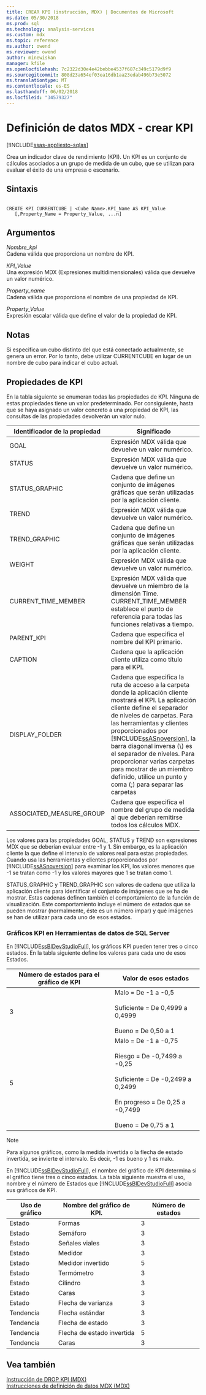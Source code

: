 ```yaml
---
title: CREAR KPI (instrucción, MDX) | Documentos de Microsoft
ms.date: 05/30/2018
ms.prod: sql
ms.technology: analysis-services
ms.custom: mdx
ms.topic: reference
ms.author: owend
ms.reviewer: owend
author: minewiskan
manager: kfile
ms.openlocfilehash: 7c2322d30e4e42bebbe4537f687c349c5179d9f9
ms.sourcegitcommit: 808d23a654ef03ea16db1aa23edab496b73e5072
ms.translationtype: MT
ms.contentlocale: es-ES
ms.lasthandoff: 06/02/2018
ms.locfileid: "34579327"
---
```

# <a name="mdx-data-definition---create-kpi"></a>Definición de datos MDX - crear KPI
[!INCLUDE[ssas-appliesto-sqlas](../includes/ssas-appliesto-sqlas.md)]

  Crea un indicador clave de rendimiento (KPI). Un KPI es un conjunto de cálculos asociados a un grupo de medida de un cubo, que se utilizan para evaluar el éxito de una empresa o escenario.  
  
## <a name="syntax"></a>Sintaxis  
  
```  
  
CREATE KPI CURRENTCUBE | <Cube Name>.KPI_Name AS KPI_Value  
   [,Property_Name = Property_Value, ...n]  
```  
  
## <a name="arguments"></a>Argumentos  
 *Nombre_kpi*  
 Cadena válida que proporciona un nombre de KPI.  
  
 *KPI_Value*  
 Una expresión MDX (Expresiones multidimensionales) válida que devuelve un valor numérico.  
  
 *Property_name*  
 Cadena válida que proporciona el nombre de una propiedad de KPI.  
  
 *Property_Value*  
 Expresión escalar válida que define el valor de la propiedad de KPI.  
  
## <a name="remarks"></a>Notas  
 Si especifica un cubo distinto del que está conectado actualmente, se genera un error. Por lo tanto, debe utilizar CURRENTCUBE en lugar de un nombre de cubo para indicar el cubo actual.  
  
## <a name="kpi-properties"></a>Propiedades de KPI   
 En la tabla siguiente se enumeran todas las propiedades de KPI. Ninguna de estas propiedades tiene un valor predeterminado. Por consiguiente, hasta que se haya asignado un valor concreto a una propiedad de KPI, las consultas de las propiedades devolverán un valor nulo.  
  
|Identificador de la propiedad|Significado|  
|-------------------------|-------------|  
|GOAL|Expresión MDX válida que devuelve un valor numérico.|  
|STATUS|Expresión MDX válida que devuelve un valor numérico.|  
|STATUS_GRAPHIC|Cadena que define un conjunto de imágenes gráficas que serán utilizadas por la aplicación cliente.|  
|TREND|Expresión MDX válida que devuelve un valor numérico.|  
|TREND_GRAPHIC|Cadena que define un conjunto de imágenes gráficas que serán utilizadas por la aplicación cliente.|  
|WEIGHT|Expresión MDX válida que devuelve un valor numérico.|  
|CURRENT_TIME_MEMBER|Expresión MDX válida que devuelve un miembro de la dimensión Time. CURRENT_TIME_MEMBER establece el punto de referencia para todas las funciones relativas a tiempo.|  
|PARENT_KPI|Cadena que especifica el nombre del KPI primario.|  
|CAPTION|Cadena que la aplicación cliente utiliza como título para el KPI.|  
|DISPLAY_FOLDER|Cadena que especifica la ruta de acceso a la carpeta donde la aplicación cliente mostrará el KPI. La aplicación cliente define el separador de niveles de carpetas. Para las herramientas y clientes proporcionados por [!INCLUDE[ssASnoversion](../includes/ssasnoversion-md.md)], la barra diagonal inversa (\\) es el separador de niveles. Para proporcionar varias carpetas para mostrar de un miembro definido, utilice un punto y coma (;) para separar las carpetas|  
|ASSOCIATED_MEASURE_GROUP|Cadena que especifica el nombre del grupo de medida al que deberían remitirse todos los cálculos MDX.|  
  
 Los valores para las propiedades GOAL, STATUS y TREND son expresiones MDX que se deberían evaluar entre -1 y 1. Sin embargo, es la aplicación cliente la que define el intervalo de valores real para estas propiedades. Cuando usa las herramientas y clientes proporcionados por [!INCLUDE[ssASnoversion](../includes/ssasnoversion-md.md)] para examinar los KPI, los valores menores que -1 se tratan como -1 y los valores mayores que 1 se tratan como 1.  
  
 STATUS_GRAPHIC y TREND_GRAPHIC son valores de cadena que utiliza la aplicación cliente para identificar el conjunto de imágenes que se ha de mostrar. Estas cadenas definen también el comportamiento de la función de visualización. Este comportamiento incluye el número de estados que se pueden mostrar (normalmente, éste es un número impar) y qué imágenes se han de utilizar para cada uno de esos estados.  
  
### <a name="kpi-graphics-in-sql-server-data-tools"></a>Gráficos KPI en Herramientas de datos de SQL Server  
 En [!INCLUDE[ssBIDevStudioFull](../includes/ssbidevstudiofull-md.md)], los gráficos KPI pueden tener tres o cinco estados. En la tabla siguiente define los valores para cada uno de esos Estados.  
  
|Número de estados para el gráfico de KPI |Valor de esos estados|  
|--------------------------------------|---------------------------|  
|3|Malo = De -1 a -0,5<br /><br /> Suficiente = De 0,4999 a 0,4999<br /><br /> Bueno = De 0,50 a 1|  
|5|Malo = De -1 a -0,75<br /><br /> Riesgo = De -0,7499 a -0,25<br /><br /> Suficiente = De -0,2499 a 0,2499<br /><br /> En progreso = De 0,25 a -0,7499<br /><br /> Bueno = De 0,75 a 1|  
  
> [!NOTE]  
>  Para algunos gráficos, como la medida invertida o la flecha de estado invertida, se invierte el intervalo. Es decir, -1 es bueno y 1 es malo.  
  
 En [!INCLUDE[ssBIDevStudioFull](../includes/ssbidevstudiofull-md.md)], el nombre del gráfico de KPI determina si el gráfico tiene tres o cinco estados. La tabla siguiente muestra el uso, nombre y el número de Estados que [!INCLUDE[ssBIDevStudioFull](../includes/ssbidevstudiofull-md.md)] asocia sus gráficos de KPI.  
  
|Uso de gráfico|Nombre del gráfico de KPI.|Número de estados|  
|--------------------|-------------------------|----------------------|  
|Estado|Formas|3|  
|Estado|Semáforo|3|  
|Estado|Señales viales|3|  
|Estado|Medidor|3|  
|Estado|Medidor invertido|5|  
|Estado|Termómetro|3|  
|Estado|Cilindro|3|  
|Estado|Caras|3|  
|Estado|Flecha de varianza|3|  
|Tendencia|Flecha estándar|3|  
|Tendencia|Flecha de estado|3|  
|Tendencia|Flecha de estado invertida|5|  
|Tendencia|Caras|3|  
  
## <a name="see-also"></a>Vea también  
 [Instrucción de DROP KPI &#40;MDX&#41;](../mdx/mdx-data-definition-drop-kpi.md)   
 [Instrucciones de definición de datos MDX &#40;MDX&#41;](../mdx/mdx-data-definition-statements-mdx.md)  
  
  
